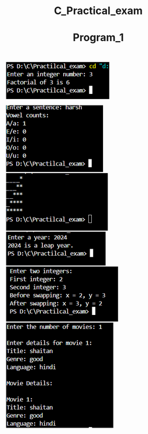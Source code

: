 <h1 align="center">C_Practical_exam</h1>

<h1 align="center">Program_1</h1>
<br>

![Program 1](public/image/program_1.png)


![Demo App](public/image/program_2.png)
![Demo App](public/image/program_3.png)
![Demo App](public/image/program_4.png)
![Demo App](public/image/program_5.png)
![Demo App](public/image/program_6.png)
